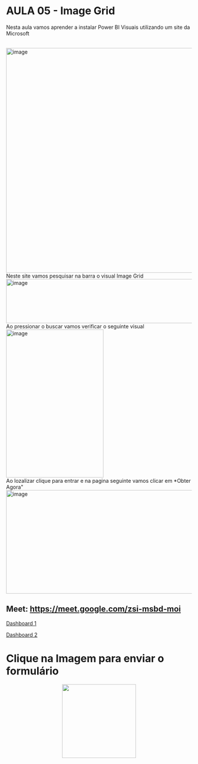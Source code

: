 # AULA 05 - Image Grid

<p>Nesta aula vamos aprender a instalar Power BI Visuais utilizando um site da Microsoft</p>
<br>
<img width="1883" height="610" alt="image" src="https://github.com/user-attachments/assets/5c3072ca-e745-44f6-83d9-e31b3cd84deb" />
<br>
Neste site vamos pesquisar na barra o visual Image Grid
<br>
<img width="989" height="120" alt="image" src="https://github.com/user-attachments/assets/c65bdbc3-34cd-4e49-ae04-fcf823afe61e" />
<br>
Ao pressionar o buscar vamos verificar o seguinte visual
<br>
<img width="264" height="402" alt="image" src="https://github.com/user-attachments/assets/33fddd4e-b5f7-4ce1-b3a2-3799d2aec333" />
<br>
Ao lozalizar clique para entrar e na pagina seguinte vamos clicar em *Obter Agora"
<br>
<img width="1115" height="281" alt="image" src="https://github.com/user-attachments/assets/97adc2e0-b953-406a-8567-c39b5b6bfc05" />
<br>


## Meet: https://meet.google.com/zsi-msbd-moi

<a href = "https://app.powerbi.com/view?r=eyJrIjoiOTM4MzY4MGYtNTZhMy00ODAyLWE3MjYtZDQ3NDk3ZTI5YjExIiwidCI6IjQxNDhhNmRlLTBkZDEtNGQwNC1hNGM1LTc4ZTM3NGU0ZjZkNiIsImMiOjR9">Dashboard 1 </a>


<a href = "https://app.powerbi.com/view?r=eyJrIjoiYzlkZWM3NDItMmNkZC00ZTA2LThmY2EtOWM3Y2EwOTkyODkwIiwidCI6IjQxNDhhNmRlLTBkZDEtNGQwNC1hNGM1LTc4ZTM3NGU0ZjZkNiIsImMiOjR9">Dashboard 2</a>

# Clique na Imagem para enviar o formulário

<div align = "center">
<a href = "https://forms.gle/FneSTAb84NmdTx3U7"><img src = "https://c.tenor.com/lvLaG5hPCncAAAAd/tenor.gif" width="200px" height=auto></a>

</div>
